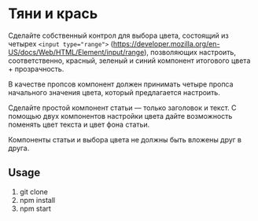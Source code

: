 # Тяни и крась

Сделайте собственный контрол для выбора цвета, состоящий из четырех `<input type="range">` (https://developer.mozilla.org/en-US/docs/Web/HTML/Element/input/range), позволяющих настроить, соответственно, красный, зеленый и синий компонент итогового цвета + прозрачность.

В качестве пропсов компонент должен принимать четыре пропса начального значения цвета, который предлагается настроить.

Сделайте простой компонент статьи — только заголовок и текст. С помощью двух компонентов настройки цвета дайте возможность поменять цвет текста и цвет фона статьи.

Компоненты статьи и выбора цвета не должны быть вложены друг в друга.

## Usage

1. git clone
2. npm install
3. npm start
